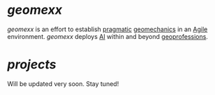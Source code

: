# _geomexx_

_geomexx_ is an effort to establish [pragmatic](https://en.m.wikipedia.org/wiki/Pragmatism) [geomechanics](https://en.wikipedia.org/wiki/Geomechanics) in an [Agile](http://agilemanifesto.org/) environment. _geomexx_ deploys [AI](https://en.wikipedia.org/wiki/Artificial_intelligence) within and beyond [geoprofessions](https://en.m.wikipedia.org/wiki/Geoprofessions).   

# _projects_

Will be updated very soon. Stay tuned!
